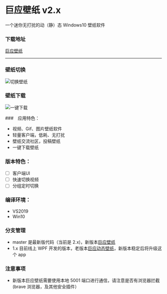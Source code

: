 # 巨应壁纸 v2.x

一个迷你无打扰的动（静）态 Windows10 壁纸软件

### 下载地址

[巨应壁纸](https://www.microsoft.com/store/apps/9N1S487WCGWR)

---

### 壁纸切换

![切换壁纸](https://github.com/giant-app/LiveWallpaper/blob/master/screenshots/changewallpaper.gif?raw=true)

### 壁纸下载

![一键下载](https://github.com/giant-app/LiveWallpaper/blob/master/screenshots/download.gif?raw=true)

###　应用特色：
- 视频、Gif、图片壁纸软件
- 轻量客户端，低耗、无打扰
- 壁纸交流社区，投稿壁纸
- 一键下载壁纸

### 版本特色：

- [ ] 客户端UI
- [ ] 快速切换视频
- [ ] 分组定时切换

### 编译环境：

- VS2019
- Win10

### 分支管理

- master 是最新版代码（当前是 2.x)，新版本[巨应壁纸](https://www.microsoft.com/store/apps/9N1S487WCGWR)
- 1.x 目前线上 WPF 开发的版本，老版本[巨应动态壁纸](https://www.microsoft.com/store/apps/9MV8GK87MZ05)，新版本稳定后将升级这个 app

### 注意事项

- 新版本巨应壁纸需要使用本地 5001 端口进行通信，请注意是否有浏览器拦截(brave 浏览器，及其他安全插件）
